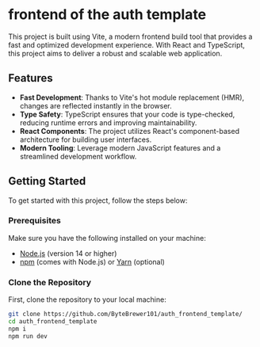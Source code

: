 # frontend of the auth template

This project is built using Vite, a modern frontend build tool that provides a fast and optimized development experience. With React and TypeScript, this project aims to deliver a robust and scalable web application.

## Features

- **Fast Development**: Thanks to Vite's hot module replacement (HMR), changes are reflected instantly in the browser.
- **Type Safety**: TypeScript ensures that your code is type-checked, reducing runtime errors and improving maintainability.
- **React Components**: The project utilizes React's component-based architecture for building user interfaces.
- **Modern Tooling**: Leverage modern JavaScript features and a streamlined development workflow.

## Getting Started

To get started with this project, follow the steps below:

### Prerequisites

Make sure you have the following installed on your machine:

- [Node.js](https://nodejs.org/) (version 14 or higher)
- [npm](https://www.npmjs.com/) (comes with Node.js) or [Yarn](https://yarnpkg.com/) (optional)

### Clone the Repository

First, clone the repository to your local machine:

```bash
git clone https://github.com/ByteBrewer101/auth_frontend_template/
cd auth_frontend_template
npm i
npm run dev
```
